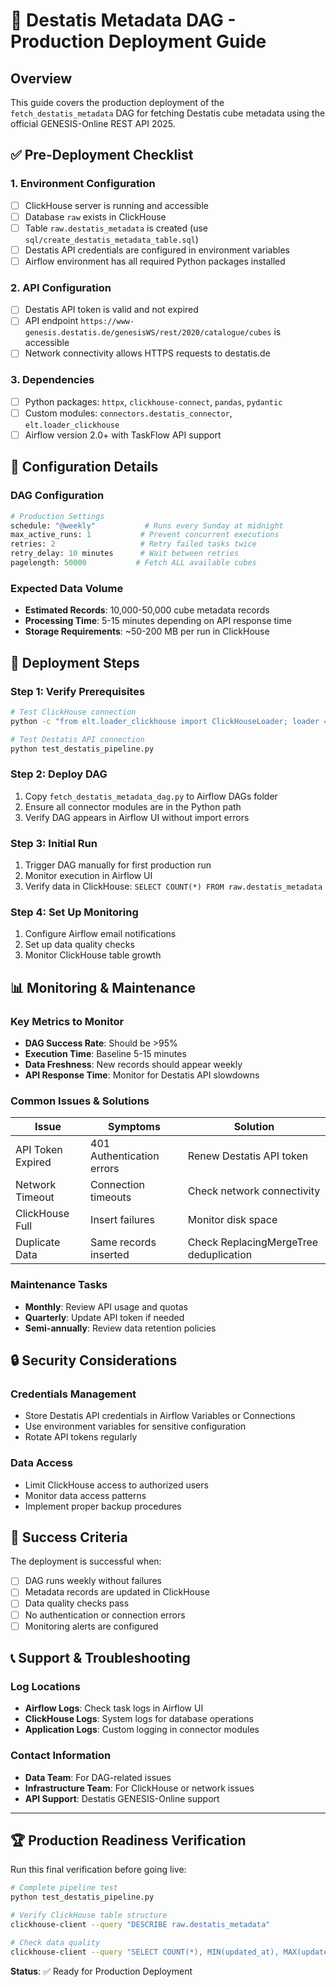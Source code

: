 # 🚀 Destatis Metadata DAG - Production Deployment Guide

## Overview
This guide covers the production deployment of the `fetch_destatis_metadata` DAG for fetching Destatis cube metadata using the official GENESIS-Online REST API 2025.

## ✅ Pre-Deployment Checklist

### 1. Environment Configuration
- [ ] ClickHouse server is running and accessible
- [ ] Database `raw` exists in ClickHouse
- [ ] Table `raw.destatis_metadata` is created (use `sql/create_destatis_metadata_table.sql`)
- [ ] Destatis API credentials are configured in environment variables
- [ ] Airflow environment has all required Python packages installed

### 2. API Configuration
- [ ] Destatis API token is valid and not expired
- [ ] API endpoint `https://www-genesis.destatis.de/genesisWS/rest/2020/catalogue/cubes` is accessible
- [ ] Network connectivity allows HTTPS requests to destatis.de

### 3. Dependencies
- [ ] Python packages: `httpx`, `clickhouse-connect`, `pandas`, `pydantic`
- [ ] Custom modules: `connectors.destatis_connector`, `elt.loader_clickhouse`
- [ ] Airflow version 2.0+ with TaskFlow API support

## 🔧 Configuration Details

### DAG Configuration
```python
# Production Settings
schedule: "@weekly"           # Runs every Sunday at midnight
max_active_runs: 1           # Prevent concurrent executions
retries: 2                   # Retry failed tasks twice
retry_delay: 10 minutes      # Wait between retries
pagelength: 50000           # Fetch ALL available cubes
```

### Expected Data Volume
- **Estimated Records**: 10,000-50,000 cube metadata records
- **Processing Time**: 5-15 minutes depending on API response time
- **Storage Requirements**: ~50-200 MB per run in ClickHouse

## 🚦 Deployment Steps

### Step 1: Verify Prerequisites
```bash
# Test ClickHouse connection
python -c "from elt.loader_clickhouse import ClickHouseLoader; loader = ClickHouseLoader(); print('✅ ClickHouse OK')"

# Test Destatis API connection
python test_destatis_pipeline.py
```

### Step 2: Deploy DAG
1. Copy `fetch_destatis_metadata_dag.py` to Airflow DAGs folder
2. Ensure all connector modules are in the Python path
3. Verify DAG appears in Airflow UI without import errors

### Step 3: Initial Run
1. Trigger DAG manually for first production run
2. Monitor execution in Airflow UI
3. Verify data in ClickHouse: `SELECT COUNT(*) FROM raw.destatis_metadata`

### Step 4: Set Up Monitoring
1. Configure Airflow email notifications
2. Set up data quality checks
3. Monitor ClickHouse table growth

## 📊 Monitoring & Maintenance

### Key Metrics to Monitor
- **DAG Success Rate**: Should be >95%
- **Execution Time**: Baseline 5-15 minutes
- **Data Freshness**: New records should appear weekly
- **API Response Time**: Monitor for Destatis API slowdowns

### Common Issues & Solutions
| Issue | Symptoms | Solution |
|-------|----------|----------|
| API Token Expired | 401 Authentication errors | Renew Destatis API token |
| Network Timeout | Connection timeouts | Check network connectivity |
| ClickHouse Full | Insert failures | Monitor disk space |
| Duplicate Data | Same records inserted | Check ReplacingMergeTree deduplication |

### Maintenance Tasks
- **Monthly**: Review API usage and quotas
- **Quarterly**: Update API token if needed
- **Semi-annually**: Review data retention policies

## 🔒 Security Considerations

### Credentials Management
- Store Destatis API credentials in Airflow Variables or Connections
- Use environment variables for sensitive configuration
- Rotate API tokens regularly

### Data Access
- Limit ClickHouse access to authorized users
- Monitor data access patterns
- Implement proper backup procedures

## 🎯 Success Criteria

The deployment is successful when:
- [ ] DAG runs weekly without failures
- [ ] Metadata records are updated in ClickHouse
- [ ] Data quality checks pass
- [ ] No authentication or connection errors
- [ ] Monitoring alerts are configured

## 📞 Support & Troubleshooting

### Log Locations
- **Airflow Logs**: Check task logs in Airflow UI
- **ClickHouse Logs**: System logs for database operations
- **Application Logs**: Custom logging in connector modules

### Contact Information
- **Data Team**: For DAG-related issues
- **Infrastructure Team**: For ClickHouse or network issues
- **API Support**: Destatis GENESIS-Online support

---

## 🏆 Production Readiness Verification

Run this final verification before going live:

```bash
# Complete pipeline test
python test_destatis_pipeline.py

# Verify ClickHouse table structure
clickhouse-client --query "DESCRIBE raw.destatis_metadata"

# Check data quality
clickhouse-client --query "SELECT COUNT(*), MIN(updated_at), MAX(updated_at) FROM raw.destatis_metadata"
```

**Status**: ✅ Ready for Production Deployment
